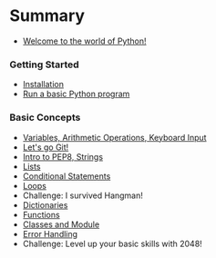 # Summary

* [Welcome to the world of Python!](README.md)

### Getting Started

* [Installation](getting_started/installation_guide.MD)
* [Run a basic Python program](getting_started/warm_up.MD)

### Basic Concepts

* [Variables, Arithmetic Operations, Keyboard Input](basic_concepts/variables.MD)
* [Let's go Git!](git/README.md)
* [Intro to PEP8, Strings](basic_concepts/pep8_strings.MD)
* [Lists](basic_concepts/lists.MD)
* [Conditional Statements](basic_concepts/conditional_statements.MD)
* [Loops](basic_concepts/loops.MD)
* Challenge: I survived Hangman!
* [Dictionaries](basic_concepts/dictionaries.MD)
* [Functions](basic_concepts/functions.MD)
* [Classes and Module](http://introtopython.org/classes.html)
* [Error Handling](basic_concepts/error_handling.MD)
* Challenge: Level up your basic skills with 2048!
